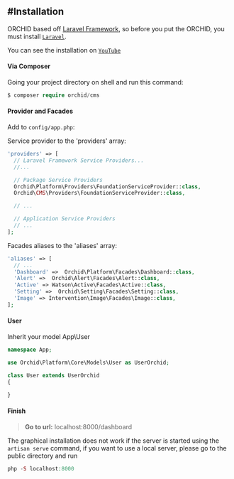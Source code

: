 #Installation
----------

ORCHID based off [Laravel Framework](http://laravel.com), so before you put the ORCHID, you must install [`Laravel`](http://laravel.com).

You can see the installation on [`YouTube`](https://youtu.be/e9B5eVw7yss)

#### Via Composer

Going your project directory on shell and run this command: 
```php
$ composer require orchid/cms
```

####  Provider and Facades

Add to `config/app.php`:

Service provider to the 'providers' array:
```php
'providers' => [
  // Laravel Framework Service Providers...
  //...

  // Package Service Providers
  Orchid\Platform\Providers\FoundationServiceProvider::class,
  Orchid\CMS\Providers\FoundationServiceProvider::class,

  // ...

  // Application Service Providers
  // ...
];
```

Facades aliases to the 'aliases' array:
```php
'aliases' => [
  // ...
  'Dashboard' =>  Orchid\Platform\Facades\Dashboard::class,
  'Alert' =>  Orchid\Alert\Facades\Alert::class,
  'Active' => Watson\Active\Facades\Active::class,
  'Setting' =>  Orchid\Setting\Facades\Setting::class,
  'Image' => Intervention\Image\Facades\Image::class,
];
```


#### User

Inherit your model App\User

```php
namespace App;

use Orchid\Platform\Core\Models\User as UserOrchid;

class User extends UserOrchid
{

}

```

#### Finish


> **Go to url:**  localhost:8000/dashboard

The graphical installation does not work if the server is started using the `artisan serve` command, if you want to use a local server, please go to the public directory and run
```php
php -S localhost:8000
```

